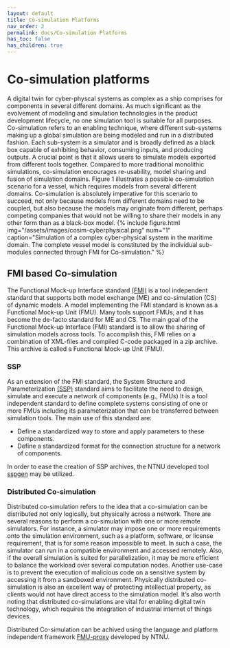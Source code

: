 ```yaml
---
layout: default
title: Co-simulation Platforms
nav_order: 2
permalink: docs/Co-simulation Platforms
has_toc: false
has_children: true
---
```


# Co-simulation platforms

A digital twin for cyber-physcal systems as complex as a ship comprises for components in several different domains. As much significant as the evolvement of modeling and simulation technologies in the product development lifecycle, no one simulation tool is suitable for all purposes.
Co-simulation refers to an enabling technique, where different sub-systems making up a global
simulation are being modeled and run in a distributed fashion. Each sub-system is a simulator and is broadly defined
as a black box capable of exhibiting behavior, consuming
inputs, and producing outputs. A crucial point is that it allows users to simulate models exported from different tools together.
Compared to more traditional monolithic simulations, co-simulation encourages
re-usability, model sharing and fusion of simulation domains.
Figure 1 illustrates a possible co-simulation scenario for a vessel, which requires models from several different domains.
Co-simulation is absolutely imperative for this scenario to
succeed, not only because models from different domains
need to be coupled, but also because the models may originate
from different, perhaps competing companies that would not
be willing to share their models in any other form than as a
black-box model.
{% include figure.html
    img="/assets/images/cosim-cyberphysical.png"
    num="1"
    caption="Simulation of a complex cyber-physical system in the maritime domain. The complete vessel model is
             constituted by the individual sub-modules connected through FMI for Co-simulation."
%}

##  FMI based Co-simulation
The Functional Mock-up Interface standard [(FMI)](https://fmi-standard.org/) is a tool independent standard that
supports both model exchange (ME) and co-simulation (CS)
of dynamic models. A model implementing the FMI standard
is known as a Functional Mock-up Unit (FMU). Many tools
support FMUs, and it has become the de-facto standard for
ME and CS.
The main goal of the Functional Mock-up Interface (FMI) standard is to allow the sharing
of simulation models across tools. To accomplish this, FMI relies on a combination of XML-files and
compiled C-code packaged in a zip archive. This archive is called a Functional Mock-up Unit (FMU).

### SSP
As an extension of the FMI standard, the System Structure and Parameterization [(SSP)](https://ssp-standard.org/) standard aims to facilitate the need to design, simulate and execute a network of components (e.g., FMUs)
It is a tool independent standard to define complete systems consisting of one or more FMUs including its parameterization that can be transferred between simulation tools.
The main use of this standard are:

- Define a standardized way to store and apply parameters to these components.
- Define a standardized format for the connection structure for a network of components.

In order to ease the creation of SSP archives, the NTNU developed tool [sspgen](https://github.com/NTNU-IHB/SSP-DSL) may be utilized.

### Distributed Co-simulation

 Distributed co-simulation refers to the idea that a
 co-simulation can be distributed not only logically, but physically across a network. There are several reasons to perform
 a co-simulation with one or more remote simulators. For
 instance, a simulator may impose one or more requirements
 onto the simulation environment, such as a platform, software, or license requirement, that is for some reason impossible to meet. In such a case, the simulator can run in a
 compatible environment and accessed remotely. Also, if the
 overall simulation is suited for parallelization, it may be more
 efficient to balance the workload over several computation
 nodes. Another use-case is to prevent the execution of malicious code on a sensitive system by accessing it from a sandboxed environment. Physically distributed co-simulation is
 also an excellent way of protecting intellectual property,
 as clients would not have direct access to the simulation
 model. It’s also worth noting that distributed co-simulations
 are vital for enabling digital twin technology, which requires
 the integration of industrial internet of things devices.

 Distributed Co-simulation can be achived using the language and platform independent framework [FMU-proxy](./fmuproxy) developed by NTNU.

